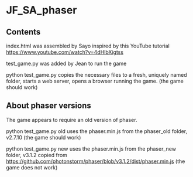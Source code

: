 # JF_SA_phaser

## Contents
index.html was assembled by Sayo inspired by this YouTube tutorial
https://www.youtube.com/watch?v=4dHlbXigtss

test_game.py was added by Jean to run the game

python test_game.py
copies the necessary files to a fresh, uniquely named folder, starts a web server, opens a browser running the game.
(the game should work)

## About phaser versions
The game appears to require an old version of phaser.

python test_game.py old
uses the phaser.min.js from the phaser_old folder, v2.7.10
(the game should work)

python test_game.py new
uses the phaser.min.js from the phaser_new folder, v3.1.2
copied from https://github.com/photonstorm/phaser/blob/v3.1.2/dist/phaser.min.js
(the game does not work)

